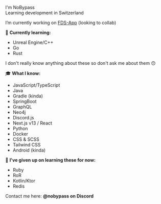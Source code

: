 I'm NoBypass\
Learning development in Switzerland

I’m currently working on [FDS-App](https://github.com/NoBypass/fds) (looking to collab)

🏫 **Currently learning:**
- Unreal Engine/C++
- Go
- Rust


I don't really know anything about these so don't ask me about them 🙃

🎓 **What I know:**
- JavaScript/TypeScript
- Java
- Gradle (kinda)
- SpringBoot
- GraphQL
- Neo4j
- Discord.js
- Next.js v13 / React
- Python
- Docker
- CSS & SCSS
- Tailwind CSS
- Android (kinda)

🫠 **I've given up on learning these for now:**
- Ruby
- RoR
- Kotlin/Ktor
- Redis

Contact me here: **@nobypass on Discord**
